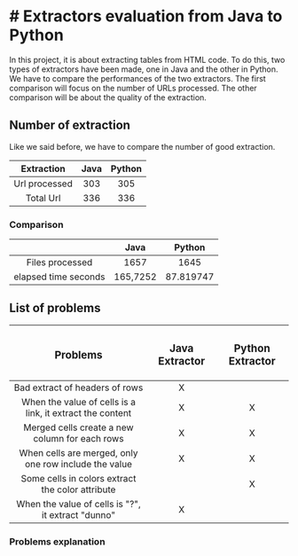 # # Extractors evaluation from Java to Python
In this project, it is about extracting tables from HTML code. To do this, two types of extractors have been made, one in Java and the other in Python. We have to compare the performances of the two extractors. 
The first comparison will focus on the number of URLs processed. 
The other comparison will be about the quality of the extraction.

## Number of extraction

Like we said before, we have to compare the number of good extraction.

|Extraction|Java|Python|
|:----------:|:---------:|:---------:|
|Url processed|303|305|
|Total Url|336| 336|

### Comparison

| |Java|Python|
|:----------:|:----------:|:---------:|
|Files processed|1657|1645|
|elapsed time seconds|165,7252|87.819747|
 
## List of problems
|<h3>Problems </h3>| <h3>Java Extractor</h3>       |  <h3>Python Extractor</h3>  |
|:---------------:|:------------:|:------------:| 
|Bad extract of headers of rows| X ||
|When the value of cells is a link, it extract the content| X |X|
|Merged cells create a new column for each rows| X | X |
|When cells are merged, only one row include the value| X | X |
|Some cells in colors extract the color attribute|| X |
|When the value of cells is "?", it extract "dunno"|X |  |

### Problems explanation

#### 
